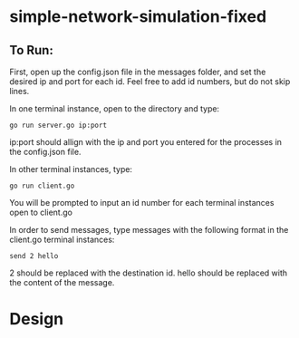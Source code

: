 # simple-network-simulation-fixed

## To Run:

First, open up the config.json file in the messages folder, and set the desired ip and port for each id.
Feel free to add id numbers, but do not skip lines. 
   
In one terminal instance, open to the directory and type:
```
go run server.go ip:port
```
ip:port should allign with the ip and port you entered for the processes in the config.json file.   

In other terminal instances, type:
```
go run client.go
```
You will be prompted to input an id number for each terminal instances open to client.go  

In order to send messages, type messages with the following format in the client.go terminal instances:
```
send 2 hello
```
2 should be replaced with the destination id. hello should be replaced with the content of the message.

# Design
